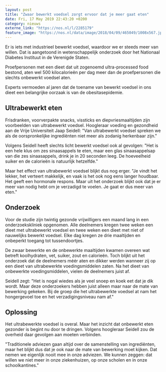 ```yaml
---
layout: post
title: "Zwaar bewerkt voedsel zorgt ervoor dat je meer gaat eten"
date: Fri, 17 May 2019 22:43:20 +0200
category: nieuws
externe_link: "https://nos.nl/l/2285179"
feature_image: "https://nos.nl/data/image/2018/04/09/465049/1008x567.jpg"
---
```


<p>Er is iets met industrieel bewerkt voedsel, waardoor we er steeds meer van willen. Dat is aangetoond in wetenschappelijk onderzoek door het Nationaal Diabetes Instituut in de Verenigde Staten.</p>
<p>Proefpersonen met een dieet dat uit zogenoemd ultra-processed food bestond, aten wel 500 kilocalorieën per dag meer dan de proefpersonen die slechts onbewerkt voedsel aten.</p>
<p>Experts vermoeden al jaren dat de toename van bewerkt voedsel in ons dieet een belangrijke oorzaak is van de obesitasepidemie.</p>
<h2>Ultrabewerkt eten</h2>
<p>Frisdranken, voorverpakte snacks, vissticks en diepvriesmaaltijden zijn voorbeelden van ultrabewerkt voedsel. Hoogleraar voeding en gezondheid aan de Vrije Universiteit Jaap Seidell: "Van ultrabewerkt voedsel spreken we als de oorspronkelijke ingrediënten niet meer als zodanig herkenbaar zijn."</p>
<p>Volgens Seidell heeft slechts licht bewerkt voedsel ook al gevolgen: "Het is een hele klus om zes sinaasappels te eten, maar een glas sinaasappelsap van die zes sinaasappels, drink je in 20 seconden leeg. De hoeveelheid suiker en de calorieën is natuurlijk hetzelfde."</p>
<p>Maar het effect van ultrabewerkt voedsel blijkt dus nog erger. "Je vindt het lekker, het verteert makkelijk, en vaak is het ook nog eens langer houdbaar. Het geeft een hormonale respons. Maar uit het onderzoek blijkt ook dat je er meer van nodig hebt om je verzadigd te voelen. Je gaat er dus meer van eten."</p>
<h2>Onderzoek</h2>
<p>Voor de studie zijn twintig gezonde vrijwilligers een maand lang in een onderzoekskliniek opgenomen. Alle deelnemers kregen twee weken een dieet met ultrabewerkt voedsel en twee weken een dieet met niet of nauwelijks bewerkt voedsel. Elke dag kregen ze drie maaltijden en onbeperkt toegang tot tussendoortjes.</p>
<p>De zwaar bewerkte en de onbewerkte maaltijden kwamen overeen wat betreft koolhydraten, vet, suiker, zout en calorieën. Toch blijkt uit het onderzoek dat de deelnemers méér aten en dikker werden wanneer zij op een dieet van ultrabewerkte voedingsmiddelen zaten. Na het dieet van onbewerkte voedingsmiddelen, vielen de deelnemers juist af.</p>
<p>Seidell zegt: "Het is nogal wiedes als je veel snoep en koek eet dat je dik wordt. Maar deze onderzoekers hebben juist alleen maar naar de mate van bewerking gekeken. Bij de groep die het ultrabewerkte voedsel at nam het hongergevoel toe en het verzadigingsniveau nam af."</p>
<h2>Oplossing</h2>
<p>Het ultrabewerkte voedsel is overal. Maar het inzicht dat onbewerkt eten gezonder is begint nu door te dringen. Volgens hoogleraar Seidell zou de overheid daar gevolgen aan moeten verbinden.</p>
<p>"Traditionele adviezen gaan altijd over de samenstelling van ingrediënten, maar het blijkt dus dat je ook naar de mate van bewerking moet kijken. Dat nemen we eigenlijk nooit mee in onze adviezen. We kunnen zeggen: dat willen we niet meer in onze ziekenhuizen, op onze scholen en in onze schoolkantines."</p>
